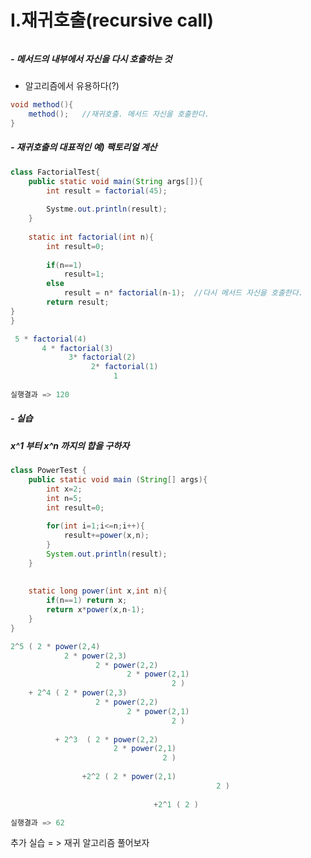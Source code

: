# I.재귀호출(recursive call)

###### 

##### - 메서드의 내부에서 자신을 다시 호출하는 것

- 알고리즘에서 유용하다(?)

```java
void method(){
	method();   //재귀호출. 메서드 자신을 호출한다.
}
```



##### - 재귀호출의 대표적인 예) 팩토리얼 계산

```java
class FactorialTest{
	public static void main(String args[]){
		int result = factorial(45);
		
		Systme.out.println(result);
	}
	
	static int factorial(int n){
		int result=0;
		
		if(n==1)
			result=1;
		else
			result = n* factorial(n-1);  //다시 메서드 자신을 호출한다.
		return result;
}
}

 5 * factorial(4)
       4 * factorial(3)
    	     3* factorial(2)
    		      2* factorial(1)
    			       1
     
실행결과 => 120
```



##### - 실습

#####    x^1 부터 x^n 까지의 합을 구하자

```java
class PowerTest {
    public static void main (String[] args){
		int x=2;
        int n=5;
        int result=0;
        
        for(int i=1;i<=n;i++){
			result+=power(x,n);
        }
        System.out.println(result);
    }
    
    
    static long power(int x,int n){
		if(n==1) return x;
        return x*power(x,n-1);
    }
}

2^5 ( 2 * power(2,4)
    		2 * power(2,3)
    			   2 * power(2,2)
    					  2 * power(2,1) 
    						        2 )
    + 2^4 ( 2 * power(2,3)
    			   2 * power(2,2)
    					  2 * power(2,1)
    						        2 )
    
          + 2^3  ( 2 * power(2,2)
    				   2 * power(2,1)
    					          2 )
                
    			+2^2 ( 2 * power(2,1) 
                         		              2 )
    					     
                     		    +2^1 ( 2 )

실행결과 => 62
```

추가 실습 = > 재귀 알고리즘 풀어보자
